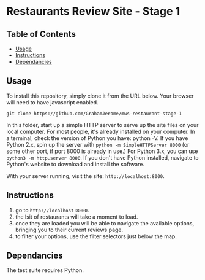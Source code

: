# Restaurants Review Site - Stage 1

## Table of Contents

* [Usage](#usage)
* [Instructions](#instructions)
* [Dependancies](#dependancies)

## Usage

To install this repository, simply clone it from the URL below. Your browser will need to have javascript enabled.

`git clone https://github.com/GrahamJerome/mws-restaurant-stage-1`

In this folder, start up a simple HTTP server to serve up the site files on your local computer. For most people, it's already installed on your computer.
In a terminal, check the version of Python you have: python -V. If you have Python 2.x, spin up the server with `python -m SimpleHTTPServer 8000` (or some other port, if port 8000 is already in use.) For Python 3.x, you can use `python3 -m http.server 8000`. If you don't have Python installed, navigate to Python's website to download and install the software.

With your server running, visit the site: `http://localhost:8000`.

## Instructions

1. go to `http://localhost:8000`.
2. the lsit of restaurants will take a moment to load.
3. once they are loaded you will be able to navigate the available options, bringing you to their current reviews page.
4. to filter your options, use the filter selectors just below the map.


## Dependancies

The test suite requires Python.
